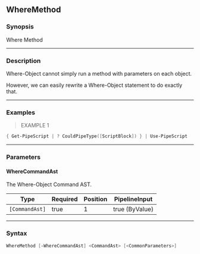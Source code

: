 WhereMethod
-----------




### Synopsis
Where Method



---


### Description

Where-Object cannot simply run a method with parameters on each object.

However, we can easily rewrite a Where-Object statement to do exactly that.



---


### Examples
> EXAMPLE 1

```PowerShell
{ Get-PipeScript | ? CouldPipeType([ScriptBlock]) } | Use-PipeScript
```


---


### Parameters
#### **WhereCommandAst**

The Where-Object Command AST.






|Type          |Required|Position|PipelineInput |
|--------------|--------|--------|--------------|
|`[CommandAst]`|true    |1       |true (ByValue)|





---


### Syntax
```PowerShell
WhereMethod [-WhereCommandAst] <CommandAst> [<CommonParameters>]
```
